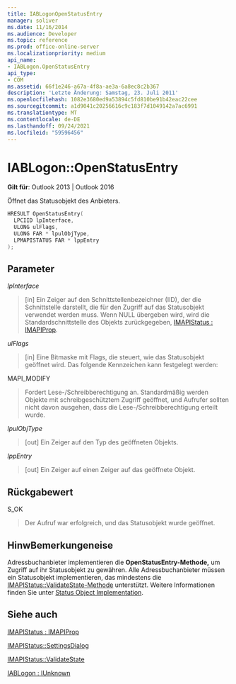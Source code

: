 ```yaml
---
title: IABLogonOpenStatusEntry
manager: soliver
ms.date: 11/16/2014
ms.audience: Developer
ms.topic: reference
ms.prod: office-online-server
ms.localizationpriority: medium
api_name:
- IABLogon.OpenStatusEntry
api_type:
- COM
ms.assetid: 66f1e246-a67a-4f8a-ae3a-6a8ec8c2b367
description: 'Letzte Änderung: Samstag, 23. Juli 2011'
ms.openlocfilehash: 1082e3680ed9a53894c5fd810be91b42eac22cee
ms.sourcegitcommit: a1d9041c20256616c9c183f7d1049142a7ac6991
ms.translationtype: MT
ms.contentlocale: de-DE
ms.lasthandoff: 09/24/2021
ms.locfileid: "59596456"
---
```

# <a name="iablogonopenstatusentry"></a>IABLogon::OpenStatusEntry

  
  
**Gilt für**: Outlook 2013 | Outlook 2016 
  
Öffnet das Statusobjekt des Anbieters.
  
```cpp
HRESULT OpenStatusEntry(
  LPCIID lpInterface,
  ULONG ulFlags,
  ULONG FAR * lpulObjType,
  LPMAPISTATUS FAR * lppEntry
);
```

## <a name="parameters"></a>Parameter

 _lpInterface_
  
> [in] Ein Zeiger auf den Schnittstellenbezeichner (IID), der die Schnittstelle darstellt, die für den Zugriff auf das Statusobjekt verwendet werden muss. Wenn NULL übergeben wird, wird die Standardschnittstelle des Objekts zurückgegeben, [IMAPIStatus : IMAPIProp](imapistatusimapiprop.md).
    
 _ulFlags_
  
> [in] Eine Bitmaske mit Flags, die steuert, wie das Statusobjekt geöffnet wird. Das folgende Kennzeichen kann festgelegt werden:
    
MAPI_MODIFY 
  
> Fordert Lese-/Schreibberechtigung an. Standardmäßig werden Objekte mit schreibgeschütztem Zugriff geöffnet, und Aufrufer sollten nicht davon ausgehen, dass die Lese-/Schreibberechtigung erteilt wurde.
    
 _lpulObjType_
  
> [out] Ein Zeiger auf den Typ des geöffneten Objekts.
    
 _lppEntry_
  
> [out] Ein Zeiger auf einen Zeiger auf das geöffnete Objekt.
    
## <a name="return-value"></a>Rückgabewert

S_OK 
  
> Der Aufruf war erfolgreich, und das Statusobjekt wurde geöffnet.
    
## <a name="remarks"></a>HinwBemerkungeneise

Adressbuchanbieter implementieren die **OpenStatusEntry-Methode,** um Zugriff auf ihr Statusobjekt zu gewähren. Alle Adressbuchanbieter müssen ein Statusobjekt implementieren, das mindestens die [IMAPIStatus::ValidateState-Methode](imapistatus-validatestate.md) unterstützt. Weitere Informationen finden Sie unter [Status Object Implementation](status-object-implementation.md).
  
## <a name="see-also"></a>Siehe auch



[IMAPIStatus : IMAPIProp](imapistatusimapiprop.md)
  
[IMAPIStatus::SettingsDialog](imapistatus-settingsdialog.md)
  
[IMAPIStatus::ValidateState](imapistatus-validatestate.md)
  
[IABLogon : IUnknown](iablogoniunknown.md)


